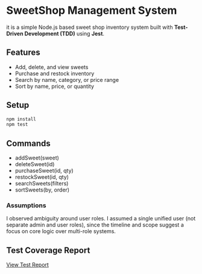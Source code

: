 # SweetShop Management System

it is a simple Node.js based sweet shop inventory system built with **Test-Driven Development (TDD)** using **Jest**.

## Features
- Add, delete, and view sweets
- Purchase and restock inventory
- Search by name, category, or price range
- Sort by name, price, or quantity

## Setup
```bash
npm install
npm test
```

## Commands
- addSweet(sweet)
- deleteSweet(id)
- purchaseSweet(id, qty)
- restockSweet(id, qty)
- searchSweets(filters)
- sortSweets(by, order)

### Assumptions 
I observed ambiguity around user roles. I assumed a single unified user (not separate admin and user roles), since the timeline and scope suggest a focus on core logic over multi-role systems.

## Test Coverage Report

[View Test Report](coverage/lcov-report/index.html)
